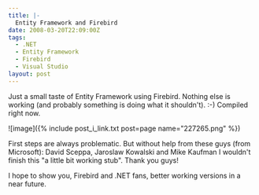 ```yaml
---
title: |-
  Entity Framework and Firebird
date: 2008-03-20T22:09:00Z
tags:
  - .NET
  - Entity Framework
  - Firebird
  - Visual Studio
layout: post
---
```

Just a small taste of Entity Framework using Firebird. Nothing else is working (and probably something is doing what it shouldn't). :-) Compiled right now.

![image]({% include post_i_link.txt post=page name="227265.png" %})

First steps are always problematic. But without help from these guys (from Microsoft): David Sceppa, Jaroslaw Kowalski and Mike Kaufman I wouldn't finish this "a little bit working stub". Thank you guys!

I hope to show you, Firebird and .NET fans, better working versions in a near future.